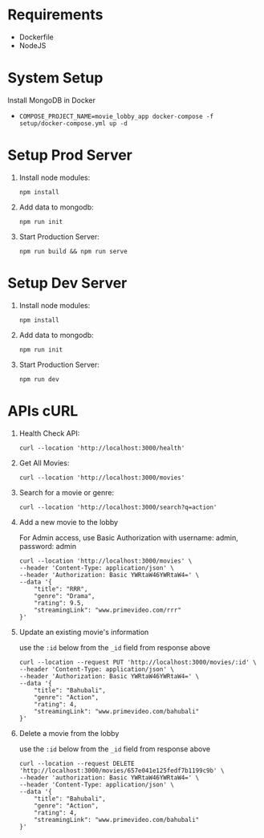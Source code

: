 # Requirements

- Dockerfile
- NodeJS

# System Setup

Install MongoDB in Docker
- ```COMPOSE_PROJECT_NAME=movie_lobby_app docker-compose -f setup/docker-compose.yml up -d```

# Setup Prod Server

1. Install node modules:

    ```npm install```

1. Add data to mongodb:

    ```npm run init```

1. Start Production Server:

    ```npm run build && npm run serve```


# Setup Dev Server

1. Install node modules:

    ```npm install```

1. Add data to mongodb:

    ```npm run init```

1. Start Production Server:

    ```npm run dev```



# APIs cURL

1. Health Check API:

    ```
    curl --location 'http://localhost:3000/health'
    ```

1. Get All Movies:

    ```
    curl --location 'http://localhost:3000/movies'
    ```

1. Search for a movie or genre:

    ```
    curl --location 'http://localhost:3000/search?q=action'
    ```

1. Add a new movie to the lobby

    For Admin access, use Basic Authorization with username: admin, password: admin


    ```
    curl --location 'http://localhost:3000/movies' \
    --header 'Content-Type: application/json' \
    --header 'Authorization: Basic YWRtaW46YWRtaW4=' \
    --data '{
        "title": "RRR",
        "genre": "Drama",
        "rating": 9.5,
        "streamingLink": "www.primevideo.com/rrr"
    }'
    ```



1. Update an existing movie's information

    use the `:id` below from the `_id` field from response above

    ```
    curl --location --request PUT 'http://localhost:3000/movies/:id' \
    --header 'Content-Type: application/json' \
    --header 'Authorization: Basic YWRtaW46YWRtaW4=' \
    --data '{
        "title": "Bahubali",
        "genre": "Action",
        "rating": 4,
        "streamingLink": "www.primevideo.com/bahubali"
    }'
    ```

1. Delete a movie from the lobby

    use the `:id` below from the `_id` field from response above


    ```
    curl --location --request DELETE 'http://localhost:3000/movies/657e041e125fedf7b1199c9b' \
    --header 'authorization: Basic YWRtaW46YWRtaW4=' \
    --header 'Content-Type: application/json' \
    --data '{
        "title": "Bahubali",
        "genre": "Action",
        "rating": 4,
        "streamingLink": "www.primevideo.com/bahubali"
    }'
    ```